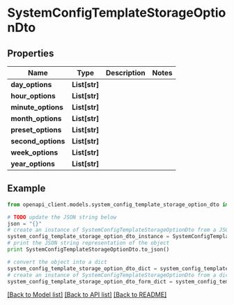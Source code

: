 # SystemConfigTemplateStorageOptionDto


## Properties
Name | Type | Description | Notes
------------ | ------------- | ------------- | -------------
**day_options** | **List[str]** |  | 
**hour_options** | **List[str]** |  | 
**minute_options** | **List[str]** |  | 
**month_options** | **List[str]** |  | 
**preset_options** | **List[str]** |  | 
**second_options** | **List[str]** |  | 
**week_options** | **List[str]** |  | 
**year_options** | **List[str]** |  | 

## Example

```python
from openapi_client.models.system_config_template_storage_option_dto import SystemConfigTemplateStorageOptionDto

# TODO update the JSON string below
json = "{}"
# create an instance of SystemConfigTemplateStorageOptionDto from a JSON string
system_config_template_storage_option_dto_instance = SystemConfigTemplateStorageOptionDto.from_json(json)
# print the JSON string representation of the object
print SystemConfigTemplateStorageOptionDto.to_json()

# convert the object into a dict
system_config_template_storage_option_dto_dict = system_config_template_storage_option_dto_instance.to_dict()
# create an instance of SystemConfigTemplateStorageOptionDto from a dict
system_config_template_storage_option_dto_form_dict = system_config_template_storage_option_dto.from_dict(system_config_template_storage_option_dto_dict)
```
[[Back to Model list]](../README.md#documentation-for-models) [[Back to API list]](../README.md#documentation-for-api-endpoints) [[Back to README]](../README.md)



